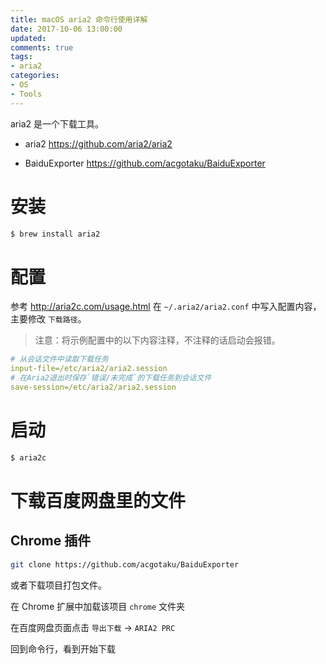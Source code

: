 ```yaml
---
title: macOS aria2 命令行使用详解
date: 2017-10-06 13:00:00
updated:
comments: true
tags:
- aria2
categories:
- OS
- Tools
---
```


aria2 是一个下载工具。

<!--more-->

* aria2 https://github.com/aria2/aria2

* BaiduExporter https://github.com/acgotaku/BaiduExporter

# 安装

```bash
$ brew install aria2
```

# 配置

参考 http://aria2c.com/usage.html 在 `~/.aria2/aria2.conf` 中写入配置内容，主要修改 `下载路径`。

> 注意：将示例配置中的以下内容注释，不注释的话启动会报错。

```yaml
# 从会话文件中读取下载任务
input-file=/etc/aria2/aria2.session
# 在Aria2退出时保存`错误/未完成`的下载任务到会话文件
save-session=/etc/aria2/aria2.session
```

# 启动

```bash
$ aria2c
```

# 下载百度网盘里的文件

## Chrome 插件

```bash
git clone https://github.com/acgotaku/BaiduExporter
```

或者下载项目打包文件。

在 Chrome 扩展中加载该项目 `chrome` 文件夹

在百度网盘页面点击 `导出下载` -> `ARIA2 PRC`

回到命令行，看到开始下载
